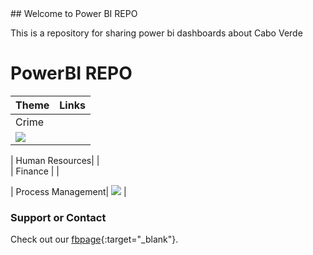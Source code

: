 <link href="./assets/css/style.scss" rel="stylesheet">
## Welcome to Power BI REPO

This is a repository for sharing power bi dashboards about Cabo Verde

# PowerBI REPO

|Theme|Links|
|-----|-----|
| Crime|
<img id="powerbix" src="./assets/media/crimeCV.gif"> |   

|  Human Resources|   |  
|  Finance |   |   

|  Process Management| <img id="powerbix" src="./assets/media/GestaoProcessosDash.gif"> |  

### Support or Contact

Check out our [fbpage](https://www.facebook.com/powerbiCaboVerde/){:target="_blank"}.

